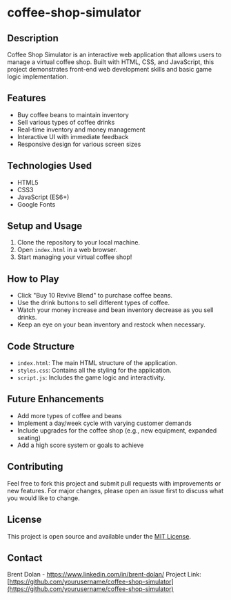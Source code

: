 # coffee-shop-simulator

## Description
Coffee Shop Simulator is an interactive web application that allows users to manage a virtual coffee shop. Built with HTML, CSS, and JavaScript, this project demonstrates front-end web development skills and basic game logic implementation.

## Features
- Buy coffee beans to maintain inventory
- Sell various types of coffee drinks
- Real-time inventory and money management
- Interactive UI with immediate feedback
- Responsive design for various screen sizes

## Technologies Used
- HTML5
- CSS3
- JavaScript (ES6+)
- Google Fonts

## Setup and Usage
1. Clone the repository to your local machine.
2. Open `index.html` in a web browser.
3. Start managing your virtual coffee shop!

## How to Play
- Click "Buy 10 Revive Blend" to purchase coffee beans.
- Use the drink buttons to sell different types of coffee.
- Watch your money increase and bean inventory decrease as you sell drinks.
- Keep an eye on your bean inventory and restock when necessary.

## Code Structure
- `index.html`: The main HTML structure of the application.
- `styles.css`: Contains all the styling for the application.
- `script.js`: Includes the game logic and interactivity.

## Future Enhancements
- Add more types of coffee and beans
- Implement a day/week cycle with varying customer demands
- Include upgrades for the coffee shop (e.g., new equipment, expanded seating)
- Add a high score system or goals to achieve

## Contributing
Feel free to fork this project and submit pull requests with improvements or new features. For major changes, please open an issue first to discuss what you would like to change.

## License
This project is open source and available under the [MIT License](LICENSE).

## Contact
Brent Dolan - https://www.linkedin.com/in/brent-dolan/
Project Link: [https://github.com/yourusername/coffee-shop-simulator](https://github.com/yourusername/coffee-shop-simulator)
